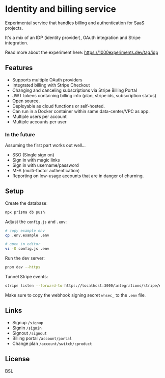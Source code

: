 # Identity and billing service

Experimental service that handles billing and authentication for SaaS projects.

It's a mix of an IDP (identity provider), OAuth integration and Stripe integration.

Read more about the experiment here:
https://1000experiments.dev/tag/idp

## Features

- Supports multiple OAuth providers
- Integrated billing with Stripe Checkout
- Changing and canceling subscriptions via Stripe Billing Portal
- JWT tokens containing billing info (plan, stripe ids, subscription status)
- Open source.
- Deployable as cloud functions or self-hosted.
- Can run in a Docker container within same data-center/VPC as app.
- Multiple users per account
- Multiple accounts per user

### In the future

Assuming the first part works out well...

- SSO (Single sign on)
- Sign in with magic links
- Sign in with username/password
- MFA (multi-factor authentication)
- Reporting on low-usage accounts that are in danger of churning.

## Setup

Create the database:

```javascript
npx prisma db push
```

Adjust the `config.js` and `.env`:

```bash
# copy example env
cp .env.example .env

# open in editor
vi -O config.js .env
```

Run the dev server:

```bash
pnpm dev --https
```

Tunnel Stripe events:

```bash
stripe listen --forward-to https://localhost:3000/integrations/stripe/events --skip-verify
```

Make sure to copy the webhook signing secret `whsec_` to the `.env` file.

## Links

- Signup `/signup`
- Signin `/signin`
- Signout `/signout`
- Billing portal `/account/portal`
- Change plan `/account/switch/:product`

## License

BSL
